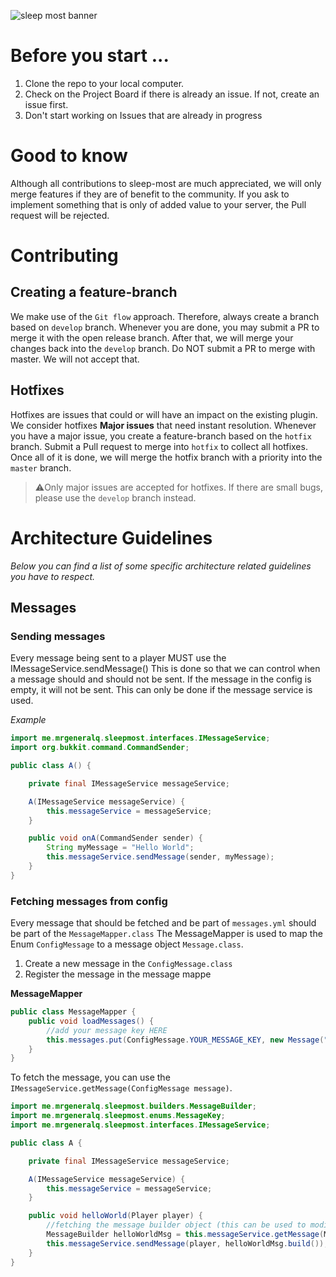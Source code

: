 ![sleep most banner](https://i.imgur.com/6ffpDeD.png)

# Before you start ...
1. Clone the repo to your local computer.
2. Check on the Project Board if there is already an issue. If not, create an issue first.
3. Don't start working on Issues that are already in progress

# Good to know
Although all contributions to sleep-most are much appreciated, we will only merge features if they are of benefit to the community.
If you ask to implement something that is only of added value to your server, the Pull request will be rejected.

# Contributing

## Creating a feature-branch
We make use of the `Git flow` approach. Therefore, always create a branch based on `develop` branch. Whenever you are done, you may submit a PR to merge it with the open release branch. After that, we will merge your changes back into the `develop` branch. Do NOT submit a PR to merge with master. We will not accept that.

## Hotfixes
Hotfixes are issues that could or will have an impact on the existing plugin. We consider hotfixes **Major issues** that need instant resolution. Whenever you have a major issue, you create a feature-branch based on the `hotfix` branch. Submit a Pull request to merge into `hotfix` to collect all hotfixes.
Once all of it is done, we will merge the hotfix branch with a priority into the `master` branch.

> ⚠️Only major issues are accepted for hotfixes. If there are small bugs, please use the `develop` branch instead.

# Architecture Guidelines
*Below you can find a list of some specific architecture related guidelines you have to respect.*

## Messages

### Sending messages
Every message being sent to a player MUST use the IMessageService.sendMessage()
This is done so that we can control when a message should and should not be sent. If the message in the config is empty, it will not be sent. This can only be done if the message service is used.

*Example*
```java
import me.mrgeneralq.sleepmost.interfaces.IMessageService;
import org.bukkit.command.CommandSender;

public class A() {

    private final IMessageService messageService;

    A(IMessageService messageService) {
        this.messageService = messageService;
    }

    public void onA(CommandSender sender) {
        String myMessage = "Hello World";
        this.messageService.sendMessage(sender, myMessage);
    }
}
```

### Fetching messages from config
Every message that should be fetched and be part of `messages.yml` should be part of the `MessageMapper.class`
The MessageMapper is used to map the Enum `ConfigMessage` to a message object `Message.class`.

1. Create a new message in the `ConfigMessage.class`
2. Register the message in the message mappe

**MessageMapper**
```java
public class MessageMapper {
    public void loadMessages() {
        //add your message key HERE
        this.messages.put(ConfigMessage.YOUR_MESSAGE_KEY, new Message("your.message.path", "default value of message"));
    }
}
```
To fetch the message, you can use the `IMessageService.getMessage(ConfigMessage message)`.

```java
import me.mrgeneralq.sleepmost.builders.MessageBuilder;
import me.mrgeneralq.sleepmost.enums.MessageKey;
import me.mrgeneralq.sleepmost.interfaces.IMessageService;

public class A {

    private final IMessageService messageService;

    A(IMessageService messageService) {
        this.messageService = messageService;
    }

    public void helloWorld(Player player) {
        //fetching the message builder object (this can be used to modify placeholders)
        MessageBuilder helloWorldMsg = this.messageService.getMessage(MessageKey.HELLO_WORLD);
        this.messageService.sendMessage(player, helloWorldMsg.build());
    }
}
```


